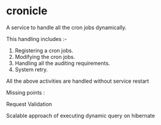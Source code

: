 # cronicle

A service to handle all the cron jobs dynamically.

This handling includes :-

1. Registering a cron jobs.
2. Modifying the cron jobs.
3. Handling all the auditing requirements.
4. System retry.

All the above activities are handled without service restart


Missing points :

Request Validation


Scalable approach of executing dynamic query on hibernate
